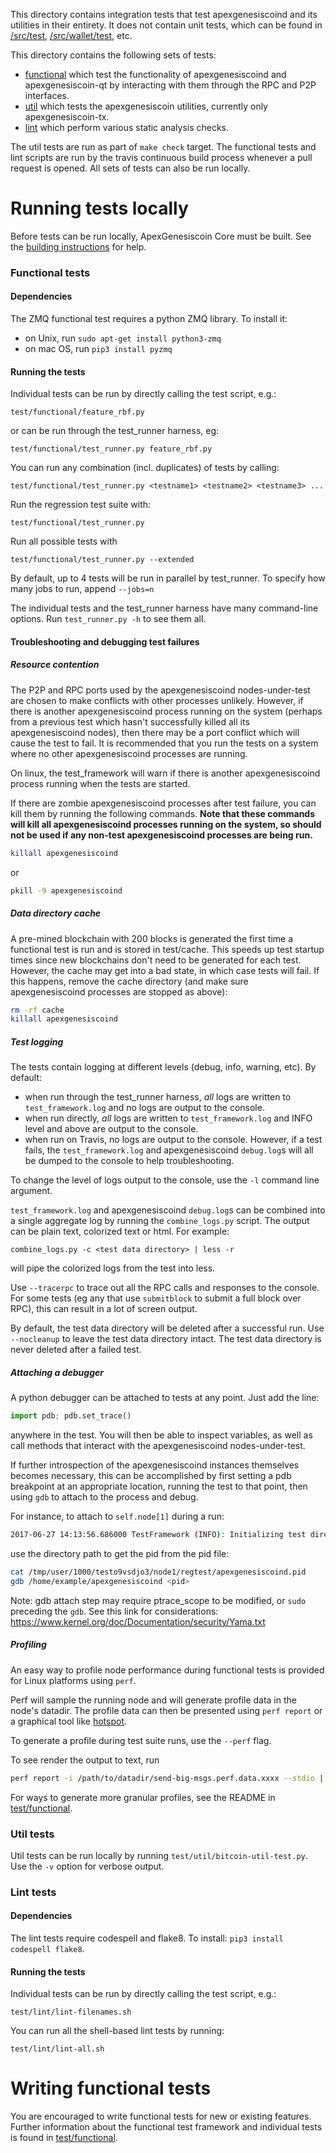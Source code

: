 This directory contains integration tests that test apexgenesiscoind and its
utilities in their entirety. It does not contain unit tests, which
can be found in [/src/test](/src/test), [/src/wallet/test](/src/wallet/test),
etc.

This directory contains the following sets of tests:

- [functional](/test/functional) which test the functionality of
apexgenesiscoind and apexgenesiscoin-qt by interacting with them through the RPC and P2P
interfaces.
- [util](/test/util) which tests the apexgenesiscoin utilities, currently only
apexgenesiscoin-tx.
- [lint](/test/lint/) which perform various static analysis checks.

The util tests are run as part of `make check` target. The functional
tests and lint scripts are run by the travis continuous build process whenever a pull
request is opened. All sets of tests can also be run locally.

# Running tests locally

Before tests can be run locally, ApexGenesiscoin Core must be built.  See the [building instructions](/doc#building) for help.


### Functional tests

#### Dependencies

The ZMQ functional test requires a python ZMQ library. To install it:

- on Unix, run `sudo apt-get install python3-zmq`
- on mac OS, run `pip3 install pyzmq`

#### Running the tests

Individual tests can be run by directly calling the test script, e.g.:

```
test/functional/feature_rbf.py
```

or can be run through the test_runner harness, eg:

```
test/functional/test_runner.py feature_rbf.py
```

You can run any combination (incl. duplicates) of tests by calling:

```
test/functional/test_runner.py <testname1> <testname2> <testname3> ...
```

Run the regression test suite with:

```
test/functional/test_runner.py
```

Run all possible tests with

```
test/functional/test_runner.py --extended
```

By default, up to 4 tests will be run in parallel by test_runner. To specify
how many jobs to run, append `--jobs=n`

The individual tests and the test_runner harness have many command-line
options. Run `test_runner.py -h` to see them all.

#### Troubleshooting and debugging test failures

##### Resource contention

The P2P and RPC ports used by the apexgenesiscoind nodes-under-test are chosen to make
conflicts with other processes unlikely. However, if there is another apexgenesiscoind
process running on the system (perhaps from a previous test which hasn't successfully
killed all its apexgenesiscoind nodes), then there may be a port conflict which will
cause the test to fail. It is recommended that you run the tests on a system
where no other apexgenesiscoind processes are running.

On linux, the test_framework will warn if there is another
apexgenesiscoind process running when the tests are started.

If there are zombie apexgenesiscoind processes after test failure, you can kill them
by running the following commands. **Note that these commands will kill all
apexgenesiscoind processes running on the system, so should not be used if any non-test
apexgenesiscoind processes are being run.**

```bash
killall apexgenesiscoind
```

or

```bash
pkill -9 apexgenesiscoind
```


##### Data directory cache

A pre-mined blockchain with 200 blocks is generated the first time a
functional test is run and is stored in test/cache. This speeds up
test startup times since new blockchains don't need to be generated for
each test. However, the cache may get into a bad state, in which case
tests will fail. If this happens, remove the cache directory (and make
sure apexgenesiscoind processes are stopped as above):

```bash
rm -rf cache
killall apexgenesiscoind
```

##### Test logging

The tests contain logging at different levels (debug, info, warning, etc). By
default:

- when run through the test_runner harness, *all* logs are written to
  `test_framework.log` and no logs are output to the console.
- when run directly, *all* logs are written to `test_framework.log` and INFO
  level and above are output to the console.
- when run on Travis, no logs are output to the console. However, if a test
  fails, the `test_framework.log` and apexgenesiscoind `debug.log`s will all be dumped
  to the console to help troubleshooting.

To change the level of logs output to the console, use the `-l` command line
argument.

`test_framework.log` and apexgenesiscoind `debug.log`s can be combined into a single
aggregate log by running the `combine_logs.py` script. The output can be plain
text, colorized text or html. For example:

```
combine_logs.py -c <test data directory> | less -r
```

will pipe the colorized logs from the test into less.

Use `--tracerpc` to trace out all the RPC calls and responses to the console. For
some tests (eg any that use `submitblock` to submit a full block over RPC),
this can result in a lot of screen output.

By default, the test data directory will be deleted after a successful run.
Use `--nocleanup` to leave the test data directory intact. The test data
directory is never deleted after a failed test.

##### Attaching a debugger

A python debugger can be attached to tests at any point. Just add the line:

```py
import pdb; pdb.set_trace()
```

anywhere in the test. You will then be able to inspect variables, as well as
call methods that interact with the apexgenesiscoind nodes-under-test.

If further introspection of the apexgenesiscoind instances themselves becomes
necessary, this can be accomplished by first setting a pdb breakpoint
at an appropriate location, running the test to that point, then using
`gdb` to attach to the process and debug.

For instance, to attach to `self.node[1]` during a run:

```bash
2017-06-27 14:13:56.686000 TestFramework (INFO): Initializing test directory /tmp/user/1000/testo9vsdjo3
```

use the directory path to get the pid from the pid file:

```bash
cat /tmp/user/1000/testo9vsdjo3/node1/regtest/apexgenesiscoind.pid
gdb /home/example/apexgenesiscoind <pid>
```

Note: gdb attach step may require ptrace_scope to be modified, or `sudo` preceding the `gdb`.
See this link for considerations: https://www.kernel.org/doc/Documentation/security/Yama.txt

##### Profiling

An easy way to profile node performance during functional tests is provided
for Linux platforms using `perf`.

Perf will sample the running node and will generate profile data in the node's
datadir. The profile data can then be presented using `perf report` or a graphical
tool like [hotspot](https://github.com/KDAB/hotspot).

To generate a profile during test suite runs, use the `--perf` flag.

To see render the output to text, run

```sh
perf report -i /path/to/datadir/send-big-msgs.perf.data.xxxx --stdio | c++filt | less
```

For ways to generate more granular profiles, see the README in
[test/functional](/test/functional).

### Util tests

Util tests can be run locally by running `test/util/bitcoin-util-test.py`.
Use the `-v` option for verbose output.

### Lint tests

#### Dependencies

The lint tests require codespell and flake8. To install: `pip3 install codespell flake8`.

#### Running the tests

Individual tests can be run by directly calling the test script, e.g.:

```
test/lint/lint-filenames.sh
```

You can run all the shell-based lint tests by running:

```
test/lint/lint-all.sh
```

# Writing functional tests

You are encouraged to write functional tests for new or existing features.
Further information about the functional test framework and individual
tests is found in [test/functional](/test/functional).

